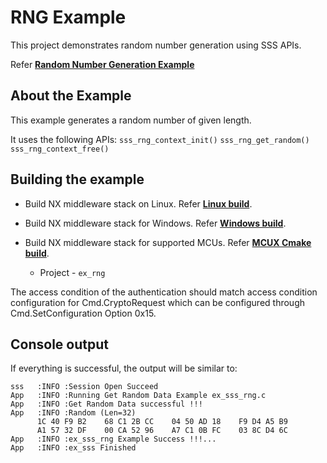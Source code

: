 # RNG Example

This project demonstrates random number generation using SSS APIs.

Refer [**Random Number Generation Example**](./ex_sss_rng.c)

## About the Example

This example generates a random number of given length.

It uses the following APIs:
    `sss_rng_context_init()`
    `sss_rng_get_random()`
    `sss_rng_context_free()`

## Building the example

- Build NX middleware stack on Linux. Refer [**Linux build**](../../../doc/linux/readme.md).

- Build NX middleware stack for Windows. Refer [**Windows build**](../../../doc/windows/readme.md).

- Build NX middleware stack for supported MCUs. Refer [**MCUX Cmake build**](../../../doc/mcu_cmake/readme.md).

	- Project - `ex_rng`

The access condition of the authentication should match access condition
configuration for Cmd.CryptoRequest which can be configured through
Cmd.SetConfiguration Option 0x15.

## Console output

If everything is successful, the output will be similar to:
```
sss   :INFO :Session Open Succeed
App   :INFO :Running Get Random Data Example ex_sss_rng.c
App   :INFO :Get Random Data successful !!!
App   :INFO :Random (Len=32)
      1C 40 F9 B2    68 C1 2B CC    04 50 AD 18    F9 D4 A5 B9
      A1 57 32 DF    00 CA 52 96    A7 C1 0B FC    03 8C D4 6C
App   :INFO :ex_sss_rng Example Success !!!...
App   :INFO :ex_sss Finished
```


